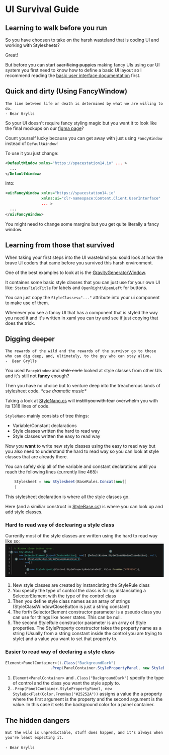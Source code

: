 # UI Survival Guide

## Learning to walk before you run
So you have choosen to take on the harsh wasteland that is coding UI and working with Stylesheets?

Great!

But before you can start ~~sacrificing puppies~~ making fancy UIs using our UI system you first need to know how to define a basic UI layout so I recommend reading the [basic user interface documentation](../robust-toolbox/user-interface.md) first.

## Quick and dirty (Using FancyWindow)

```admonish quote
The line between life or death is determined by what we are willing to do. 
- Bear Grylls
```

So your UI doesn't require fancy styling magic but you want it to look like the final mockups on our [figma page](https://www.figma.com/file/KE5eKymegsLrsQdjZGbTIs/UI?node-id=0%3A188)?

Count yourself lucky because you can get away with just using `FancyWindow` instead of `DefaultWindow`!

To use it you just change:
```xml
<DefaultWindow xmlns="https://spacestation14.io" ... >
  ...
</DefaultWindow>
```
Into:
```xml
<ui:FancyWindow xmlns="https://spacestation14.io" 
                xmlns:ui="clr-namespace:Content.Client.UserInterface"
                ... >
  ...
</ui:FancyWindow>
```
You might need to change some margins but you get quite literally a fancy window.

## Learning from those that survived

When taking your first steps into the UI wasteland you sould look at how the brave UI coders that came before you survived this harsh environment.

One of the best examples to look at is the [GravityGeneratorWindow](https://github.com/space-wizards/space-station-14/blob/master/Content.Client/Gravity/UI/GravityGeneratorWindow.xaml).

It containes some basic style classes that you can just use for your own UI like: `StatusFieldTitle` for labels and `OpenRight\OpenLeft` for buttons.

You can just copy the `StyleClasses="..."` attribute into your ui component to make use of them.

Whenever you see a fancy UI that has a component that is styled the way you need it and it's written in xaml you can try and see if just copying that does the trick.

## Digging deeper

```admonish quote
The rewards of the wild and the rewards of the survivor go to those who can dig deep, and, ultimately, to the guy who can stay alive.
-  Bear Grylls
```

You used `FancyWindow` and ~~stole code~~ looked at style classes from other UIs and it's still not **fancy** enough?

Then you have no choice but to venture deep into the treacherous lands of stylesheet code. *\*cue dramatic music\**

Taking a look at [StyleNano.cs](https://github.com/space-wizards/space-station-14/tree/master/Content.Client/Stylesheets/StyleNano.cs) will ~~instill you with fear~~ overwhelm you with its 1318 lines of code.

`StyleNano` mainly consists of tree things:
- Variable/Constant declarations
- Style classes written the hard to read way
- Style classes written the easy to read way

Now you **want** to write new style classes using the easy to read way but you also need to understand the hard to read way so you can look at style classes that are already there.

You can safely skip all of the variable and constant declarations until you reach the following lines (currently line 465):
```cs
    Stylesheet = new Stylesheet(BaseRules.Concat(new[]
    {
```
This stylesheet declaration is where all the style classes go.

Here (and a similiar construct in [StyleBase.cs](https://github.com/space-wizards/space-station-14/tree/master/Content.Client/Stylesheets/StyleBase.cs)) is where you can look up and add style classes.

### Hard to read way of declearing a style class

Currently most of the style classes are written using the hard to read way like so:
![hard-to-read-style.png](../assets/images/ss14-by-example/hard-to-read-style.png)

1. New style classes are created by instanciating the StyleRule class
2. You specify the type of control the class is for by instanciating a SelectorElement with the type of the control class
3. Then you define style class names as an array of strings (StyleClassWindowCloseButton is just a string constant)
4. The forth SelectorElement constructor parameter is a pseudo class you can use for things like hover states. This can be null.
5. The second StyleRule constructor parameter is an array of Style properties. The StyleProperty constructor takes the property name as a string (Usually from a string constant inside the control you are trying to style) and a value you want to set that property to.

### Easier to read way of declaring a style class

```csharp
Element<PanelContainer>().Class("BackgroundDark")
                    .Prop(PanelContainer.StylePropertyPanel, new StyleBoxFlat(Color.FromHex("#25252A"))),
```
1. `Element<PanelContainer>` and `.Class("BackgroundDark")` specify the type of control and the class you want the style apply to.
2. `.Prop(PanelContainer.StylePropertyPanel, new StyleBoxFlat(Color.FromHex("#25252A"))` assigns a value the a property where the first argument is the property and the second argument is the value. In this case it sets the background color for a panel container.

## The hidden dangers

```admonish quote
But the wild is unpredictable, stuff does happen, and it's always when you're least expecting it.

- Bear Grylls
```
